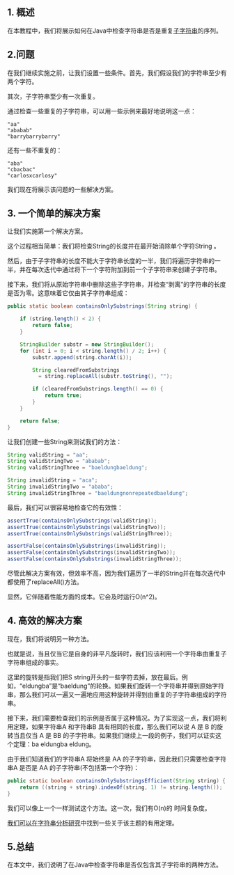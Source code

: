 ## 1. 概述

在本教程中，我们将展示如何在Java中检查字符串是否是重复[子字符串](https://www.baeldung.com/java-substring)的序列。

## 2.问题

在我们继续实施之前，让我们设置一些条件。首先，我们假设我们的字符串至少有两个字符。

其次，子字符串至少有一次重复。

通过检查一些重复的子字符串，可以用一些示例来最好地说明这一点：

```plaintext
"aa"
"ababab"
"barrybarrybarry"
```

还有一些不重复的：

```plaintext
"aba"
"cbacbac"
"carlosxcarlosy"
```

我们现在将展示该问题的一些解决方案。

## 3. 一个简单的解决方案

让我们实施第一个解决方案。

这个过程相当简单：我们将检查String的长度并在最开始消除单个字符String 。

然后，由于子字符串的长度不能大于字符串长度的一半，我们将遍历字符串的一半，并在每次迭代中通过将下一个字符附加到前一个子字符串来创建子字符串。

接下来，我们将从原始字符串中删除这些子字符串，并检查“剥离”的字符串的长度是否为零。这意味着它仅由其子字符串组成：

```java
public static boolean containsOnlySubstrings(String string) {

    if (string.length() < 2) {
        return false;
    }

    StringBuilder substr = new StringBuilder();
    for (int i = 0; i < string.length() / 2; i++) {
        substr.append(string.charAt(i));

        String clearedFromSubstrings 
          = string.replaceAll(substr.toString(), "");

        if (clearedFromSubstrings.length() == 0) {
            return true;
        }
    }

    return false;
}
```

让我们创建一些String来测试我们的方法：

```java
String validString = "aa";
String validStringTwo = "ababab";
String validStringThree = "baeldungbaeldung";

String invalidString = "aca";
String invalidStringTwo = "ababa";
String invalidStringThree = "baeldungnonrepeatedbaeldung";
```

最后，我们可以很容易地检查它的有效性：

```java
assertTrue(containsOnlySubstrings(validString));
assertTrue(containsOnlySubstrings(validStringTwo));
assertTrue(containsOnlySubstrings(validStringThree));

assertFalse(containsOnlySubstrings(invalidString));
assertFalse(containsOnlySubstrings(invalidStringTwo));
assertFalse(containsOnlySubstrings(invalidStringThree));
```

尽管此解决方案有效，但效率不高，因为我们遍历了一半的String并在每次迭代中都使用了replaceAll()方法。

显然，它伴随着性能方面的成本。它会及时运行O(n^2)。

## 4. 高效的解决方案

现在，我们将说明另一种方法。

也就是说，当且仅当它是自身的非平凡旋转时，我们应该利用一个字符串由重复子字符串组成的事实。

这里的旋转是指我们把S string开头的一些字符去掉，放在最后。例如，“eldungba”是“baeldung”的轮换。如果我们旋转一个字符串并得到原始字符串，那么我们可以一遍又一遍地应用这种旋转并得到由重复的子字符串组成的字符串。

接下来，我们需要检查我们的示例是否属于这种情况。为了实现这一点，我们将利用定理，如果字符串A 和字符串B 具有相同的长度，那么我们可以说 A 是 B 的旋转当且仅当 A 是 BB 的子字符串。如果我们继续上一段的例子，我们可以证实这个定理：ba eldungba eldung。

由于我们知道我们的字符串A 将始终是 AA 的子字符串，因此我们只需要检查字符串A 是否是 AA 的子字符串(不包括第一个字符)：

```java
public static boolean containsOnlySubstringsEfficient(String string) {
    return ((string + string).indexOf(string, 1) != string.length());
}
```

我们可以像上一个一样测试这个方法。这一次，我们有O(n)的 时间复杂度。

[我们可以在字符串分析研究](https://www.sciencedirect.com/science/article/pii/S0304397508002880?via%3Dihub)中找到一些关于该主题的有用定理。

## 5.总结

在本文中，我们说明了在Java中检查字符串是否仅包含其子字符串的两种方法。
